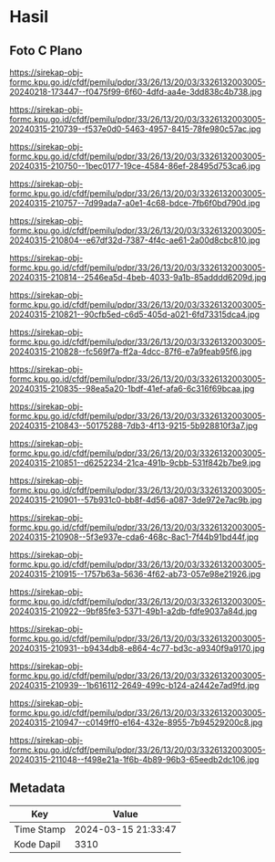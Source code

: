 # Hasil

## Foto C Plano

https://sirekap-obj-formc.kpu.go.id/cfdf/pemilu/pdpr/33/26/13/20/03/3326132003005-20240218-173447--f0475f99-6f60-4dfd-aa4e-3dd838c4b738.jpg

https://sirekap-obj-formc.kpu.go.id/cfdf/pemilu/pdpr/33/26/13/20/03/3326132003005-20240315-210739--f537e0d0-5463-4957-8415-78fe980c57ac.jpg

https://sirekap-obj-formc.kpu.go.id/cfdf/pemilu/pdpr/33/26/13/20/03/3326132003005-20240315-210750--1bec0177-19ce-4584-86ef-28495d753ca6.jpg

https://sirekap-obj-formc.kpu.go.id/cfdf/pemilu/pdpr/33/26/13/20/03/3326132003005-20240315-210757--7d99ada7-a0e1-4c68-bdce-7fb6f0bd790d.jpg

https://sirekap-obj-formc.kpu.go.id/cfdf/pemilu/pdpr/33/26/13/20/03/3326132003005-20240315-210804--e67df32d-7387-4f4c-ae61-2a00d8cbc810.jpg

https://sirekap-obj-formc.kpu.go.id/cfdf/pemilu/pdpr/33/26/13/20/03/3326132003005-20240315-210814--2546ea5d-4beb-4033-9a1b-85adddd6209d.jpg

https://sirekap-obj-formc.kpu.go.id/cfdf/pemilu/pdpr/33/26/13/20/03/3326132003005-20240315-210821--90cfb5ed-c6d5-405d-a021-6fd73315dca4.jpg

https://sirekap-obj-formc.kpu.go.id/cfdf/pemilu/pdpr/33/26/13/20/03/3326132003005-20240315-210828--fc569f7a-ff2a-4dcc-87f6-e7a9feab95f6.jpg

https://sirekap-obj-formc.kpu.go.id/cfdf/pemilu/pdpr/33/26/13/20/03/3326132003005-20240315-210835--98ea5a20-1bdf-41ef-afa6-6c316f69bcaa.jpg

https://sirekap-obj-formc.kpu.go.id/cfdf/pemilu/pdpr/33/26/13/20/03/3326132003005-20240315-210843--50175288-7db3-4f13-9215-5b928810f3a7.jpg

https://sirekap-obj-formc.kpu.go.id/cfdf/pemilu/pdpr/33/26/13/20/03/3326132003005-20240315-210851--d6252234-21ca-491b-9cbb-531f842b7be9.jpg

https://sirekap-obj-formc.kpu.go.id/cfdf/pemilu/pdpr/33/26/13/20/03/3326132003005-20240315-210901--57b931c0-bb8f-4d56-a087-3de972e7ac9b.jpg

https://sirekap-obj-formc.kpu.go.id/cfdf/pemilu/pdpr/33/26/13/20/03/3326132003005-20240315-210908--5f3e937e-cda6-468c-8ac1-7f44b91bd44f.jpg

https://sirekap-obj-formc.kpu.go.id/cfdf/pemilu/pdpr/33/26/13/20/03/3326132003005-20240315-210915--1757b63a-5636-4f62-ab73-057e98e21926.jpg

https://sirekap-obj-formc.kpu.go.id/cfdf/pemilu/pdpr/33/26/13/20/03/3326132003005-20240315-210922--9bf85fe3-5371-49b1-a2db-fdfe9037a84d.jpg

https://sirekap-obj-formc.kpu.go.id/cfdf/pemilu/pdpr/33/26/13/20/03/3326132003005-20240315-210931--b9434db8-e864-4c77-bd3c-a9340f9a9170.jpg

https://sirekap-obj-formc.kpu.go.id/cfdf/pemilu/pdpr/33/26/13/20/03/3326132003005-20240315-210939--1b616112-2649-499c-b124-a2442e7ad9fd.jpg

https://sirekap-obj-formc.kpu.go.id/cfdf/pemilu/pdpr/33/26/13/20/03/3326132003005-20240315-210947--c0149ff0-e164-432e-8955-7b94529200c8.jpg

https://sirekap-obj-formc.kpu.go.id/cfdf/pemilu/pdpr/33/26/13/20/03/3326132003005-20240315-211048--f498e21a-1f6b-4b89-96b3-65eedb2dc106.jpg


## Metadata

| Key        | Value               |
| ---------- | ------------------- |
| Time Stamp | 2024-03-15 21:33:47 |
| Kode Dapil | 3310                |



